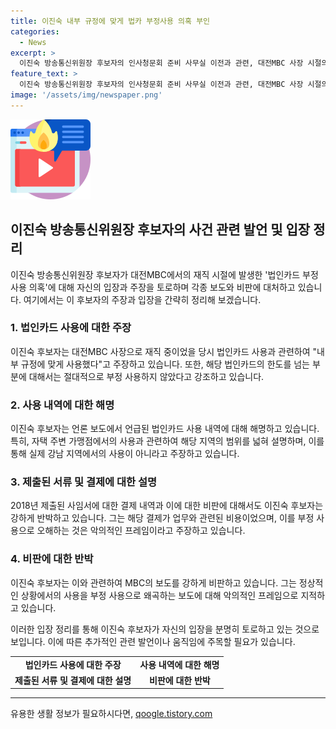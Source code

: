 ```yaml
---
title: 이진숙 내부 규정에 맞게 법카 부정사용 의혹 부인
categories:
  - News
excerpt: >
  이진숙 방송통신위원장 후보자의 인사청문회 준비 사무실 이전과 관련, 대전MBC 사장 시절의 법인카드 부정 사용 의혹에 대한 후보자의 입장과 MBC의 보도 내용을 요약했다. 후보자는 내부 규정을 준수했고, MBC의 보도는 사실 왜곡이라고 주장했다. 또한, 제과점 구매와 카페 이용은 직원들에 대한 선물과 간식, 업무 관련 모임에 사용한 것이라고 발언했다. 후보자는 해당 기사를 악의적인 프레임으로 비판하며 정상적인 법인카드 사용을 부정 사용으로 보도한 것은 부당하다고 주장했다.
feature_text: >
  이진숙 방송통신위원장 후보자의 인사청문회 준비 사무실 이전과 관련, 대전MBC 사장 시절의 법인카드 부정 사용 의혹에 대한 후보자의 입장과 MBC의 보도 내용을 요약했다. 후보자는 내부 규정을 준수했고, MBC의 보도는 사실 왜곡이라고 주장했다. 또한, 제과점 구매와 카페 이용은 직원들에 대한 선물과 간식, 업무 관련 모임에 사용한 것이라고 발언했다. 후보자는 해당 기사를 악의적인 프레임으로 비판하며 정상적인 법인카드 사용을 부정 사용으로 보도한 것은 부당하다고 주장했다.
image: '/assets/img/newspaper.png'
---
```


<p><img src="/assets/img/news.png" alt="rentncar 속보" /></p>

<h2 data-ke-size="size26">이진숙 방송통신위원장 후보자의 사건 관련 발언 및 입장 정리</h2>

<p data-ke-size="size16">이진숙 방송통신위원장 후보자가 대전MBC에서의 재직 시절에 발생한 '법인카드 부정 사용 의혹'에 대해 자신의 입장과 주장을 토로하며 각종 보도와 비판에 대처하고 있습니다. 여기에서는 이 후보자의 주장과 입장을 간략히 정리해 보겠습니다.</p>

<h3>1. 법인카드 사용에 대한 주장</h3>

<p data-ke-size="size16">이진숙 후보자는 대전MBC 사장으로 재직 중이었을 당시 법인카드 사용과 관련하여 "내부 규정에 맞게 사용했다"고 주장하고 있습니다. 또한, 해당 법인카드의 한도를 넘는 부분에 대해서는 절대적으로 부정 사용하지 않았다고 강조하고 있습니다.</p>

<h3>2. 사용 내역에 대한 해명</h3>

<p data-ke-size="size16">이진숙 후보자는 언론 보도에서 언급된 법인카드 사용 내역에 대해 해명하고 있습니다. 특히, 자택 주변 가맹점에서의 사용과 관련하여 해당 지역의 범위를 넓혀 설명하며, 이를 통해 실제 강남 지역에서의 사용이 아니라고 주장하고 있습니다.</p>

<h3>3. 제출된 서류 및 결제에 대한 설명</h3>

<p data-ke-size="size16">2018년 제출된 사임서에 대한 결제 내역과 이에 대한 비판에 대해서도 이진숙 후보자는 강하게 반박하고 있습니다. 그는 해당 결제가 업무와 관련된 비용이었으며, 이를 부정 사용으로 오해하는 것은 악의적인 프레임이라고 주장하고 있습니다.</p>

<h3>4. 비판에 대한 반박</h3>

<p data-ke-size="size16">이진숙 후보자는 이와 관련하여 MBC의 보도를 강하게 비판하고 있습니다. 그는 정상적인 상황에서의 사용을 부정 사용으로 왜곡하는 보도에 대해 악의적인 프레임으로 지적하고 있습니다.</p>

<p data-ke-size="size16">이러한 입장 정리를 통해 이진숙 후보자가 자신의 입장을 분명히 토로하고 있는 것으로 보입니다. 이에 따른 추가적인 관련 발언이나 움직임에 주목할 필요가 있습니다.</p>

<table>
    <tr>
        <td style="text-align: center; height: 17px;"><b>법인카드 사용에 대한 주장</b></td>
        <td style="text-align: center; height: 17px;"><b>사용 내역에 대한 해명</b></td>
    </tr>
    <tr>
        <td style="text-align: center; height: 17px;"><b>제출된 서류 및 결제에 대한 설명</b></td>
        <td style="text-align: center; height: 17px;"><b>비판에 대한 반박</b></td>
    </tr>
</table>

<p><hr></p>
유용한 생활 정보가 필요하시다면, <a href="https://qoogle.tistory.com" rel="dofollow">qoogle.tistory.com</a>


